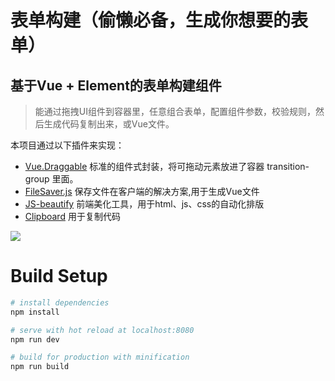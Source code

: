 # 表单构建（偷懒必备，生成你想要的表单）

## 基于Vue + Element的表单构建组件

> 能通过拖拽UI组件到容器里，任意组合表单，配置组件参数，校验规则，然后生成代码复制出来，或Vue文件。

本项目通过以下插件来实现：

- [Vue.Draggable](https://github.com/SortableJS/Vue.Draggable) 标准的组件式封装，将可拖动元素放进了容器 transition-group 里面。
- [FileSaver.js](https://github.com/eligrey/FileSaver.js) 保存文件在客户端的解决方案,用于生成Vue文件
- [JS-beautify](https://github.com/beautify-web/js-beautify) 前端美化工具，用于html、js、css的自动化排版
- [Clipboard](http://www.clipboardjs.cn/) 用于复制代码

![](https://user-gold-cdn.xitu.io/2020/5/13/1720e8922f0da456?imageView2/2/w/800/q/85)

# Build Setup

``` bash
# install dependencies
npm install

# serve with hot reload at localhost:8080
npm run dev

# build for production with minification
npm run build
```

